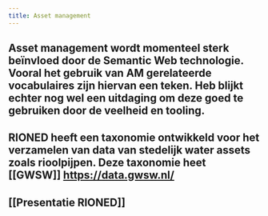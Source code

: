 ```yaml
---
title: Asset management
---
```


## Asset management wordt momenteel sterk beïnvloed door de Semantic Web technologie. Vooral het gebruik van AM gerelateerde vocabulaires zijn hiervan een teken. Heb blijkt echter nog wel een uitdaging om deze goed te gebruiken door de veelheid en tooling.
## RIONED heeft een taxonomie ontwikkeld voor het verzamelen van data van stedelijk water assets zoals rioolpijpen. Deze taxonomie heet [[GWSW]] https://data.gwsw.nl/
##
## [[Presentatie RIONED]]
##